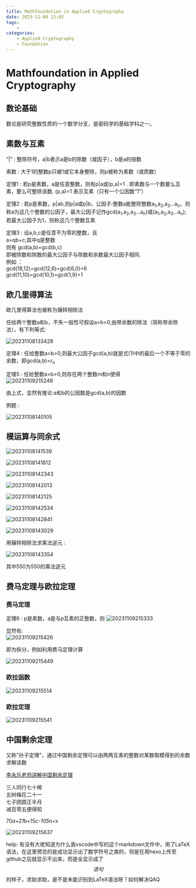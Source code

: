 ```yaml
---
title: Mathfoundation in Applied Cryptography
date: 2023-11-09 22:03
tags: 
    - 
categories: 
    - Applied Cryptography
    - Foundation
---  
```


# Mathfoundation in Applied Cryptography  

## 数论基础  

数论是研究整数性质的一个数学分支，是密码学的基础学科之一。  

## 素数与互素  

“|” : 整除符号，a|b表示a是b的除数（或因子），b是a的倍数  

素数 : 大于1的整数p只被1或它本身整除，则p被称为素数（或质数）  

定理1 : 若p是素数，a是任意整数，则有p|a或(p,a)=1 . 即素数与一个数要么互素，要么可整除该数.  (p,a)=1 表示互素（只有一个公因数“1”）  

定理2 : 若p是素数，p|ab,则p|a或p|b，公因子:整数a能整除整数a<sub>1</sub>,a<sub>2</sub>,a<sub>3</sub>...a<sub>n</sub>，则称a为这几个整数的公因子，最大公因子记作gcd(a<sub>1</sub>,a<sub>2</sub>,a<sub>3</sub>...a<sub>n</sub>)或(a<sub>1</sub>,a<sub>2</sub>,a<sub>3</sub>...a<sub>n</sub>);若最大公因子为1，则称这几个整数互素  

定理3 : 设a,b,c是任意不为零的整数，且  
    a=qb+c;其中q是整数  
则有  gcd(a,b)=gcd(b,c)  
即被除数和除数的最大公因子与除数和余数最大公因子相同.  
    例如 ：  
    gcd(18,12)=gcd(12,6)=gcd(6,0)=6  
    gcd(11,10)=gcd(10,1)=gcd(1,9)=1  

## 欧几里得算法  

欧几里得算法也被称为辗转相除法  

任给两个整数a和b，不失一般性可假设a>b>0,由带余数的除法（简称带余除法），有下列等式:  

![20231108133428](https://stitch-best.oss-cn-beijing.aliyuncs.com//20231108133428.png)  

定理4 : 任给整数a>b>0,则最大公因子gcd(a,b)就是式(1)中的最后一个不等于零的余数，即gcd(a,b)=r<sub>n</sub> 

定理5 : 任给整数a>b>0,则存在两个整数m和n使得  
![![20231109215248](httpsstitch-best.oss-cn-beijing.aliyuncs.com20231109215248.png)](https://stitch-best.oss-cn-beijing.aliyuncs.com//![20231109215248](httpsstitch-best.oss-cn-beijing.aliyuncs.com20231109215248.png).png)

由上式，显然有推论:a和b的公因数是gcd(a,b)的因数  

例题 :   

![20231108140105](https://stitch-best.oss-cn-beijing.aliyuncs.com//20231108140105.png)  

## 模运算与同余式  

![20231108141539](https://stitch-best.oss-cn-beijing.aliyuncs.com//20231108141539.png)  

![20231108141812](https://stitch-best.oss-cn-beijing.aliyuncs.com//20231108141812.png)  

![20231108142343](https://stitch-best.oss-cn-beijing.aliyuncs.com//20231108142343.png)

![20231108142013](https://stitch-best.oss-cn-beijing.aliyuncs.com//20231108142013.png)  

![20231108142125](https://stitch-best.oss-cn-beijing.aliyuncs.com//20231108142125.png)  

![20231108142534](https://stitch-best.oss-cn-beijing.aliyuncs.com//20231108142534.png)  

![20231108142841](https://stitch-best.oss-cn-beijing.aliyuncs.com//20231108142841.png)  

![20231108143029](https://stitch-best.oss-cn-beijing.aliyuncs.com//20231108143029.png)  

用辗转相除法求乘法逆元 :  

![20231108143354](https://stitch-best.oss-cn-beijing.aliyuncs.com//20231108143354.png)  

其中550为550的乘法逆元  

## 费马定理与欧拉定理  

### 费马定理  

定理6 : p是素数，a是与p互素的正整数，则
![20231109215333](https://stitch-best.oss-cn-beijing.aliyuncs.com//20231109215333.png)

显然有:  
![20231109215426](https://stitch-best.oss-cn-beijing.aliyuncs.com//20231109215426.png)  

即为拆分，例如利用费马定理计算  

![20231109215449](https://stitch-best.oss-cn-beijing.aliyuncs.com//20231109215449.png)
  
### 欧拉函数  

![20231109215514](https://stitch-best.oss-cn-beijing.aliyuncs.com//20231109215514.png)  

### 欧拉定理  

![20231109215541](https://stitch-best.oss-cn-beijing.aliyuncs.com//20231109215541.png)  

## 中国剩余定理  

又称"孙子定理"，通过中国剩余定理可以由两两互素的整数对某数取模得到的余数求解该数  

[李永乐老师讲解中国剩余定理](https://www.bilibili.com/video/BV1ss411576j/?spm_id_from=333.337.search-card.all.click&vd_source=c02c9743066ca319fd6871e100eb40b9)
  
三人同行七十稀  
五树梅花二十一  
七子团圆正半月  
减百零五便得知  

70*a+21*b+15*c-105*n=x  

![20231109215637](https://stitch-best.oss-cn-beijing.aliyuncs.com//20231109215637.png)  

help: 有没有大佬知道为什么我vscode中写的这个markdown文件中，用了LaTeX语法，在这里预览的是成功显示出了数学符号之类的，但是在用hexo上传至github之后就显示不出来，而是全显示成了$$语句$$的样子，求助求助，是不是未能识别到LaTeX语法呀？如何解决QAQ